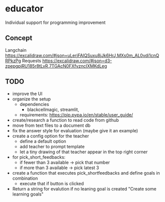 # educator
Individual support for programming improvement

## Concept
Langchain
https://excalidraw.com/#json=uLerjFAlQSuxu8jJk6HrJ,MXs0m_AL0vdi1cnQRPkzPg
Requests
https://excalidraw.com/#json=d3-zpepgpjRU185r8tLvR,7TGAcN0FXfvzncIXMKdLeg

## TODO
* improve the UI
* organize the setup
    * dependencies
        * blackcellmagic, streamlit, 
    * requirements: https://pip.pypa.io/en/stable/user_guide/
* create/research a function to read code from github 
* move from text files to a document db
* fix the answer style for evaluation (maybe give it an example)
* create a config option for the teacher
    * define a default option
    * add teacher to prompt template
    * let a tiny drawing of that teacher appear in the top right corner
* for pick_short_feedbacks:
    * if fewer than 3 available -> pick that number
    * if more than 3 available -> pick latest 3
* create a function that executes pick_shortfeedbacks and define goals in combination
    * execute that if button is clicked
* Return a string for evalution if no leaning goal is created "Create some learning goals"
